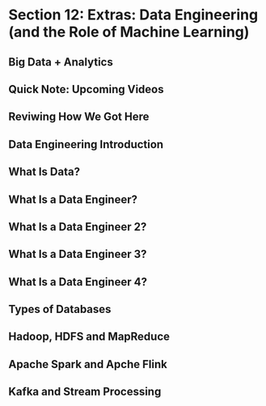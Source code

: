 # Section 12: Extras: Data Engineering (and the Role of Machine Learning)

## Big Data + Analytics 

## Quick Note: Upcoming Videos 

## Reviwing How We Got Here 

## Data Engineering Introduction 

## What Is Data? 

## What Is a Data Engineer? 

## What Is a Data Engineer 2? 

## What Is a Data Engineer 3? 

## What Is a Data Engineer 4? 

## Types of Databases 

## Hadoop, HDFS and MapReduce 

## Apache Spark and Apche Flink 

## Kafka and Stream Processing 
